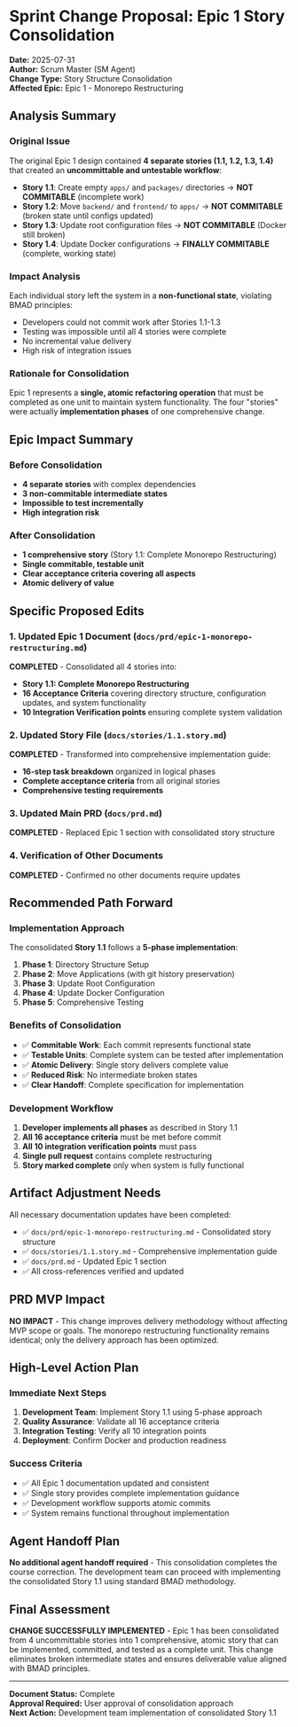 # Sprint Change Proposal: Epic 1 Story Consolidation

**Date:** 2025-07-31  
**Author:** Scrum Master (SM Agent)  
**Change Type:** Story Structure Consolidation  
**Affected Epic:** Epic 1 - Monorepo Restructuring

## Analysis Summary

### Original Issue

The original Epic 1 design contained **4 separate stories (1.1, 1.2, 1.3, 1.4)** that created an
**uncommittable and untestable workflow**:

- **Story 1.1**: Create empty `apps/` and `packages/` directories → **NOT COMMITABLE** (incomplete
  work)
- **Story 1.2**: Move `backend/` and `frontend/` to `apps/` → **NOT COMMITABLE** (broken state until
  configs updated)
- **Story 1.3**: Update root configuration files → **NOT COMMITABLE** (Docker still broken)
- **Story 1.4**: Update Docker configurations → **FINALLY COMMITABLE** (complete, working state)

### Impact Analysis

Each individual story left the system in a **non-functional state**, violating BMAD principles:

- Developers could not commit work after Stories 1.1-1.3
- Testing was impossible until all 4 stories were complete
- No incremental value delivery
- High risk of integration issues

### Rationale for Consolidation

Epic 1 represents a **single, atomic refactoring operation** that must be completed as one unit to
maintain system functionality. The four "stories" were actually **implementation phases** of one
comprehensive change.

## Epic Impact Summary

### Before Consolidation

- **4 separate stories** with complex dependencies
- **3 non-commitable intermediate states**
- **Impossible to test incrementally**
- **High integration risk**

### After Consolidation

- **1 comprehensive story** (Story 1.1: Complete Monorepo Restructuring)
- **Single commitable, testable unit**
- **Clear acceptance criteria covering all aspects**
- **Atomic delivery of value**

## Specific Proposed Edits

### 1. Updated Epic 1 Document (`docs/prd/epic-1-monorepo-restructuring.md`)

**COMPLETED** - Consolidated all 4 stories into:

- **Story 1.1: Complete Monorepo Restructuring**
- **16 Acceptance Criteria** covering directory structure, configuration updates, and system
  functionality
- **10 Integration Verification points** ensuring complete system validation

### 2. Updated Story File (`docs/stories/1.1.story.md`)

**COMPLETED** - Transformed into comprehensive implementation guide:

- **16-step task breakdown** organized in logical phases
- **Complete acceptance criteria** from all original stories
- **Comprehensive testing requirements**

### 3. Updated Main PRD (`docs/prd.md`)

**COMPLETED** - Replaced Epic 1 section with consolidated story structure

### 4. Verification of Other Documents

**COMPLETED** - Confirmed no other documents require updates

## Recommended Path Forward

### Implementation Approach

The consolidated **Story 1.1** follows a **5-phase implementation**:

1. **Phase 1**: Directory Structure Setup
2. **Phase 2**: Move Applications (with git history preservation)
3. **Phase 3**: Update Root Configuration
4. **Phase 4**: Update Docker Configuration
5. **Phase 5**: Comprehensive Testing

### Benefits of Consolidation

- ✅ **Commitable Work**: Each commit represents functional state
- ✅ **Testable Units**: Complete system can be tested after implementation
- ✅ **Atomic Delivery**: Single story delivers complete value
- ✅ **Reduced Risk**: No intermediate broken states
- ✅ **Clear Handoff**: Complete specification for implementation

### Development Workflow

1. **Developer implements all phases** as described in Story 1.1
2. **All 16 acceptance criteria** must be met before commit
3. **All 10 integration verification points** must pass
4. **Single pull request** contains complete restructuring
5. **Story marked complete** only when system is fully functional

## Artifact Adjustment Needs

All necessary documentation updates have been completed:

- ✅ `docs/prd/epic-1-monorepo-restructuring.md` - Consolidated story structure
- ✅ `docs/stories/1.1.story.md` - Comprehensive implementation guide
- ✅ `docs/prd.md` - Updated Epic 1 section
- ✅ All cross-references verified and updated

## PRD MVP Impact

**NO IMPACT** - This change improves delivery methodology without affecting MVP scope or goals. The
monorepo restructuring functionality remains identical; only the delivery approach has been
optimized.

## High-Level Action Plan

### Immediate Next Steps

1. **Development Team**: Implement Story 1.1 using 5-phase approach
2. **Quality Assurance**: Validate all 16 acceptance criteria
3. **Integration Testing**: Verify all 10 integration points
4. **Deployment**: Confirm Docker and production readiness

### Success Criteria

- ✅ All Epic 1 documentation updated and consistent
- ✅ Single story provides complete implementation guidance
- ✅ Development workflow supports atomic commits
- ✅ System remains functional throughout implementation

## Agent Handoff Plan

**No additional agent handoff required** - This consolidation completes the course correction. The
development team can proceed with implementing the consolidated Story 1.1 using standard BMAD
methodology.

## Final Assessment

**CHANGE SUCCESSFULLY IMPLEMENTED** - Epic 1 has been consolidated from 4 uncommittable stories into
1 comprehensive, atomic story that can be implemented, committed, and tested as a complete unit.
This change eliminates broken intermediate states and ensures deliverable value aligned with BMAD
principles.

---

**Document Status:** Complete  
**Approval Required:** User approval of consolidation approach  
**Next Action:** Development team implementation of consolidated Story 1.1
